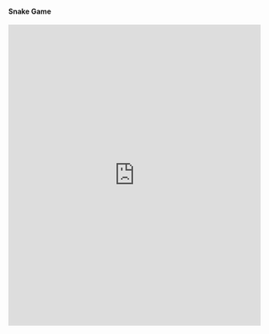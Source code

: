 #### Snake Game
<iframe width="100%" height="600px" style="border:none;background:white;" src="https://macoutreach.rocks/share/db9c120a"></iframe>
